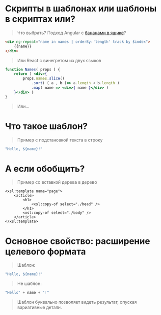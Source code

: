 # Скрипты в шаблонах или шаблоны в скриптах или?

> Что выбрать? Подход Angular с [бананами в ящике](https://www.bennadel.com/blog/3008-two-way-data-binding-is-just-a-box-of-bananas-in-angular-2-beta-1.htm)? 

```html
<div ng-repeat="name in names | orderBy:'length' track by $index">
    {{name}}
</div>
```

> Или React c винегретом из двух языков

```jsx
function Names( props ) {
    return ( <div>{
        props.names.slice()
            .sort( ( a , b )=> a.length < b.length )
            .map( name => <div>{ name }</div> )
    }</div> )
}
```

> Или...

# Что такое шаблон?

> Пример с подстановкой текста в строку

```js
"Hello, ${name}!"
```

# А если обобщить?

> Пример со вставкой дерева в дерево

```
<xsl:template name="page">
    <acticle>
        <h1>
            <xsl:copy-of select="./head" />
        </h1>
        <xsl:copy-of select="./body" />
    </article>
</xsl:template>
```

# Основное свойство: расширение целевого формата

> Шаблон:

```js
"Hello, ${name}!"
```

> Не шаблон:

```js
"Hello" + name + "!"
```

> Шаблон буквально позволяет видеть результат, опуская вариативные детали.

